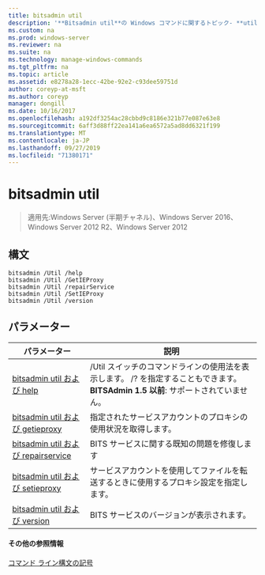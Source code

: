 ```yaml
---
title: bitsadmin util
description: '**Bitsadmin util**の Windows コマンドに関するトピック- **util**スイッチの一覧'
ms.custom: na
ms.prod: windows-server
ms.reviewer: na
ms.suite: na
ms.technology: manage-windows-commands
ms.tgt_pltfrm: na
ms.topic: article
ms.assetid: e8278a28-1ecc-42be-92e2-c93dee59751d
author: coreyp-at-msft
ms.author: coreyp
manager: dongill
ms.date: 10/16/2017
ms.openlocfilehash: a192df3254ac28cbbd9c8186e321b77e087e63e8
ms.sourcegitcommit: 6aff3d88ff22ea141a6ea6572a5ad8dd6321f199
ms.translationtype: MT
ms.contentlocale: ja-JP
ms.lasthandoff: 09/27/2019
ms.locfileid: "71380171"
---
```

# <a name="bitsadmin-util"></a>bitsadmin util

> 適用先:Windows Server (半期チャネル)、Windows Server 2016、Windows Server 2012 R2、Windows Server 2012

## <a name="syntax"></a>構文

```
bitsadmin /Util /help
bitsadmin /Util /GetIEProxy
bitsadmin /Util /repairService
bitsadmin /Util /SetIEProxy
bitsadmin /Util /version
```

## <a name="parameters"></a>パラメーター

|パラメーター|説明|
|-------|--------|
|[bitsadmin util および help](bitsadmin-util-and-help.md)|/Util スイッチのコマンドラインの使用法を表示します。 /? を指定することもできます。 **BITSAdmin 1.5 以前**: サポートされていません。|
|[bitsadmin util および getieproxy](bitsadmin-util-and-getieproxy.md)|指定されたサービスアカウントのプロキシの使用状況を取得します。|
|[bitsadmin util および repairservice](bitsadmin-util-and-repairservice.md)|BITS サービスに関する既知の問題を修復します|
|[bitsadmin util および setieproxy](bitsadmin-util-and-setieproxy.md)|サービスアカウントを使用してファイルを転送するときに使用するプロキシ設定を指定します。|
|[bitsadmin util および version](bitsadmin-util-and-version.md)|BITS サービスのバージョンが表示されます。|

#### <a name="additional-references"></a>その他の参照情報

[コマンド ライン構文の記号](command-line-syntax-key.md)
